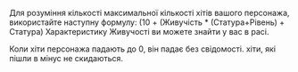 Для розуміння кількості максимальної кількості хітів вашого персонажа, використайте наступну формулу:
(10 + (Живучість * (Статура+Рівень) + Статура)
Характеристику Живучості ви можете знайти у вас в расі.

Коли хіти персонажа падають до 0, він падає без свідомості. хіти, які пішли в мінус не скидаються.